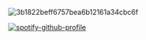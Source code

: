 ![3b1822beff6757bea6b12161a34cbc6f](https://github.com/user-attachments/assets/cf047b40-eafa-4922-ad47-61e956237a12)

[![spotify-github-profile](https://spotify-github-profile.kittinanx.com/api/view?uid=313yccpfjafogiz2etb2ruvncf6e&cover_image=true&theme=novatorem&show_offline=false&background_color=1c1c1c&interchange=true&bar_color=53b14f&bar_color_cover=true)](https://github.com/kittinan/spotify-github-profile)


